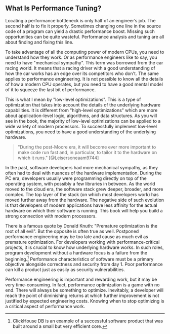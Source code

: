 ## What Is Performance Tuning?

Locating a performance bottleneck is only half of an engineer’s job. The second half is to fix it properly. Sometimes changing one line in the source code of a program can yield a drastic performance boost. Missing such opportunities can be quite wasteful. Performance analysis and tuning are all about finding and fixing this line.

To take advantage of all the computing power of modern CPUs, you need to understand how they work. Or as performance engineers like to say, you need to have "mechanical sympathy". This term was borrowed from the car racing world. It means that a racing driver with a good understanding of how the car works has an edge over its competitors who don't. The same applies to performance engineering. It is not possible to know all the details of how a modern CPU operates, but you need to have a good mental model of it to squeeze the last bit of performance.

This is what I mean by "low-level optimizations". This is a type of optimization that takes into account the details of the underlying hardware capabilities. It is different from "high-level optimizations" which are more about application-level logic, algorithms, and data structures. As you will see in the book, the majority of low-level optimizations can be applied to a wide variety of modern processors. To successfully implement low-level optimizations, you need to have a good understanding of the underlying hardware. 

> "During the post-Moore era, it will become ever more important to make code run fast and, in particular, to tailor it to the hardware on which it runs." [@Leisersoneaam9744]

In the past, software developers had more mechanical sympathy, as they often had to deal with nuances of the hardware implementation. During the PC era, developers usually were programming directly on top of the operating system, with possibly a few libraries in between. As the world moved to the cloud era, the software stack grew deeper, broader, and more complex. The top layer of the stack (on which most developers work) has moved further away from the hardware. The negative side of such evolution is that developers of modern applications have less affinity for the actual hardware on which their software is running. This book will help you build a strong connection with modern processors.

There is a famous quote by Donald Knuth: "Premature optimization is the root of all evil". But the opposite is often true as well. Postponed performance engineering may be too late and cause as much evil as premature optimization. For developers working with performance-critical projects, it is crucial to know how underlying hardware works. In such roles, program development without a hardware focus is a failure from the beginning.[^1] Performance characteristics of software must be a primary objective alongside correctness and security from day 1. Poor performance can kill a product just as easily as security vulnerabilities.

Performance engineering is important and rewarding work, but it may be very time-consuming. In fact, performance optimization is a game with no end. There will always be something to optimize. Inevitably, a developer will reach the point of diminishing returns at which further improvement is not justified by expected engineering costs. Knowing when to stop optimizing is a critical aspect of performance work.

[^1]: ClickHouse DB is an example of a successful software product that was built around a small but very efficient core.
